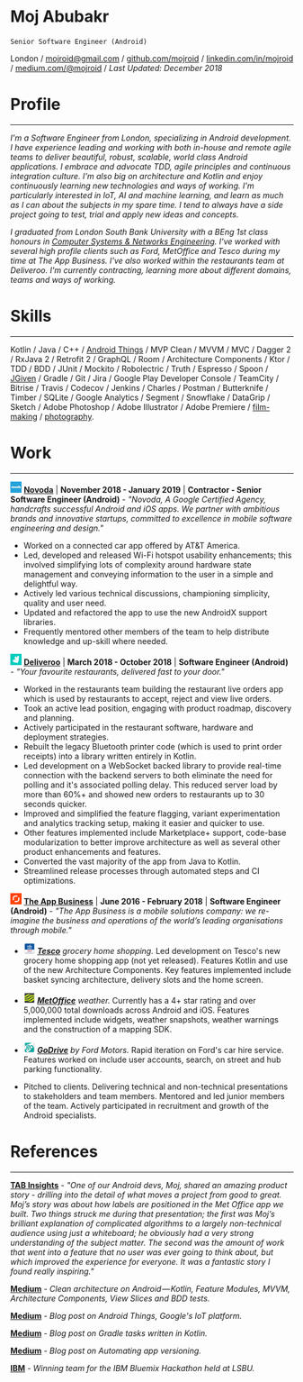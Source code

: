 # Moj Abubakr

    Senior Software Engineer (Android)

London / [mojroid@gmail.com](mailto:mojroid@gmail.com) / [github.com/mojroid](https://github.com/MojRoid) / [linkedin.com/in/mojroid](https://www.linkedin.com/in/mojroid) / [medium.com/@mojroid](https://medium.com/@mojroid) / *Last Updated: December 2018*

# Profile #
---

*I'm a Software Engineer from London, specializing in Android development. I have experience leading and working with both in-house and remote agile teams to deliver beautiful, robust, scalable, world class Android applications. I embrace and advocate TDD, agile principles and continuous integration culture. I'm also big on architecture and Kotlin and enjoy continuously learning new technologies and ways of working. I'm particularly interested in IoT, AI and machine learning, and learn as much as I can about the subjects in my spare time. I tend to always have a side project going to test, trial and apply new ideas and concepts.*

*I graduated from London South Bank University with a BEng 1st class honours in [Computer Systems & Networks Engineering](https://www.lsbu.ac.uk/courses/course-finder/computer-systems-networks-beng-hons). I've worked with several high profile clients such as Ford, MetOffice and Tesco during my time at The App Business. I've also worked within the restaurants team at Deliveroo. I'm currently contracting, learning more about different domains, teams and ways of working.*

# Skills #
---

Kotlin / Java / C++ / [Android Things](https://medium.com/@mojroid/the-quick-and-simple-guide-to-android-things-6592636e772f) / MVP Clean / MVVM / MVC / Dagger 2 / RxJava 2 / Retrofit 2 / GraphQL / Room / Architecture Components / Ktor / TDD / BDD  / JUnit / Mockito / Robolectric / Truth / Espresso / Spoon / [JGiven](https://medium.com/@mojroid/quick-and-simple-overview-to-ui-automation-on-android-a4d5398482e4) / Gradle / Git / Jira / Google Play Developer Console / TeamCity / Bitrise / Travis /  Codecov / Jenkins / Charles / Postman / Butterknife / Timber / SQLite / Google Analytics / Segment / Snowflake / DataGrip / Sketch / Adobe Photoshop / Adobe Illustrator / Adobe Premiere / [film-making](https://www.youtube.com/watch?v=dLm-860kFT8) / [photography](http://moj-a.tumblr.com/).

# Work #
---

[![Novoda](./icon/novoda.png)](https://novoda.com) [**Novoda**](https://novoda.com/) | **November 2018 - January 2019** | **Contractor - Senior Software Engineer (Android)** - *"Novoda, A Google Certified Agency, handcrafts successful Android and iOS apps. We partner with ambitious brands and innovative startups, committed to excellence in mobile software engineering and design."* 

- Worked on a connected car app offered by AT&T America.
- Led, developed and released Wi-Fi hotspot usability enhancements; this involved simplifying lots of complexity around hardware state management and conveying information to the user in a simple and delightful way.
- Actively led various technical discussions, championing simplicity, quality and user need.
- Updated and refactored the app to use the new AndroidX support libraries.
- Frequently mentored other members of the team to help distribute knowledge and up-skill where needed.

[![Deliveroo](./icon/deliveroo.png)](https://deliveroo.co.uk/) [**Deliveroo**](https://deliveroo.co.uk/) | **March 2018 - October 2018** | **Software Engineer (Android)** - *"Your favourite restaurants, delivered fast to your door."*                                                                                         

- Worked in the restaurants team building the restaurant live orders app which is used by restaurants to accept, reject and view live orders.
- Took an active lead position, engaging with product roadmap, discovery and planning.
- Actively participated in the restaurant software, hardware and deployment strategies.
- Rebuilt the legacy Bluetooth printer code (which is used to print order receipts) into a library written entirely in Kotlin.
- Led development on a WebSocket backed library to provide real-time connection with the backend servers to both eliminate the need for polling and it's associated polling delay. This reduced server load by more than 60%+ and showed new orders to restaurants up to 30 seconds quicker.
- Improved and simplified the feature flagging, variant experimentation and analytics tracking setup, making it easier and quicker to use.
- Other features implemented include Marketplace+ support, code-base modularization to better improve architecture as well as several other product enhancements and features.
- Converted the vast majority of the app from Java to Kotlin.
- Streamlined release processes through automated steps and CI optimizations.

[![TAB](./icon/tab.png)](http://www.theappbusiness.com/) [**The App Business**](http://www.theappbusiness.com/) |  **June 2016 - February 2018** | **Software Engineer (Android)** - *"The App Business is a mobile solutions company: we re-imagine the business and operations of the world’s leading organisations through mobile."*

- [![Tesco](./icon/tesco.png)](https://www.tesco.com) _[**Tesco**](https://www.tesco.com) grocery home shopping._ Led development on Tesco's new grocery home shopping app (not yet released). Features Kotlin and use of the new Architecture Components. Key features implemented include basket syncing architecture, delivery slots and the home screen.
- [![MetOffice](./icon/metoffice.png)](https://play.google.com/store/apps/details?id=uk.gov.metoffice.weather.android) _[**MetOffice**](https://play.google.com/store/apps/details?id=uk.gov.metoffice.weather.android) weather._ Currently has a 4+ star rating and over 5,000,000 total downloads across Android and iOS. Features implemented include widgets, weather snapshots, weather warnings and the construction of a mapping SDK.
- [![Ford-GoDrive](./icon/ford.png)](https://play.google.com/store/apps/details?id=com.ford.godrive) _[**GoDrive**](https://play.google.com/store/apps/details?id=com.ford.godrive) by Ford Motors._ Rapid iteration on Ford's car hire service. Features worked on include user accounts, search, on street and hub parking functionality.

- Pitched to clients. Delivering technical and non-technical presentations to stakeholders and team members. Mentored and led junior members of the team. Actively participated in recruitment and growth of the Android specialists.

# References #
---

[**TAB Insights**](http://www.theappbusiness.com/insights/tab-asks-ryan-loader) - *"One of our Android devs, Moj, shared an amazing product story - drilling into the detail of what moves a project from good to great. Moj’s story was about how labels are positioned in the Met Office app we built. Two things struck me during that presentation; the first was Moj’s brilliant explanation of complicated algorithms to a largely non-technical audience using just a whiteboard; he obviously had a very strong understanding of the subject matter. The second was the amount of work that went into a feature that no user was ever going to think about, but which improved the experience for everyone. It was a fantastic story I found really inspiring."*

[**Medium**](https://proandroiddev.com/clean-architecture-on-android-using-feature-modules-mvvm-view-slices-and-kotlin-e9ed18e64d83) - *Clean architecture on Android — Kotlin, Feature Modules, MVVM, Architecture Components, View Slices and BDD tests.*

[**Medium**](https://medium.com/@mojroid/the-quick-and-simple-guide-to-android-things-6592636e772f) - *Blog post on Android Things, Google's IoT platform.*

[**Medium**](https://medium.com/@mojroid/android-gradle-tasks-written-in-kotlin-1aa6cc733773) - *Blog post on Gradle tasks written in Kotlin.*

[**Medium**](https://medium.com/@mojroid/android-automating-app-versioning-67aa201c9014) - *Blog post on Automating app versioning.*

[**IBM**](https://developer.ibm.com/watson/blog/2015/07/13/london-south-bank-university-hackathon/) - *Winning team for the IBM Bluemix Hackathon held at LSBU.*